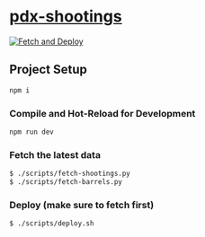 # [pdx-shootings](https://map.pdx-shootings.com/)

[![Fetch and Deploy](https://github.com/rwscarb/pdx-shootings/actions/workflows/default.yml/badge.svg)](https://github.com/rwscarb/pdx-shootings/actions/workflows/default.yml)

## Project Setup

```sh
npm i
```

### Compile and Hot-Reload for Development

```sh
npm run dev
```

### Fetch the latest data

```sh
$ ./scripts/fetch-shootings.py
$ ./scripts/fetch-barrels.py
```

### Deploy (make sure to fetch first)

```sh
$ ./scripts/deploy.sh
```
